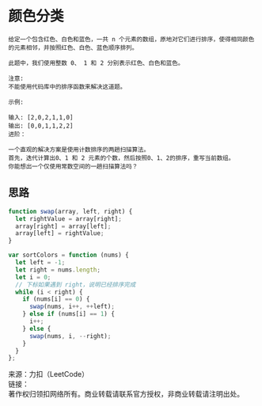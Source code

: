 # 颜色分类

```text
给定一个包含红色、白色和蓝色，一共 n 个元素的数组，原地对它们进行排序，使得相同颜色的元素相邻，并按照红色、白色、蓝色顺序排列。

此题中，我们使用整数 0、 1 和 2 分别表示红色、白色和蓝色。

注意:
不能使用代码库中的排序函数来解决这道题。

示例:

输入: [2,0,2,1,1,0]
输出: [0,0,1,1,2,2]
进阶：

一个直观的解决方案是使用计数排序的两趟扫描算法。
首先，迭代计算出0、1 和 2 元素的个数，然后按照0、1、2的排序，重写当前数组。
你能想出一个仅使用常数空间的一趟扫描算法吗？
```

## 思路

```js
function swap(array, left, right) {
  let rightValue = array[right];
  array[right] = array[left];
  array[left] = rightValue;
}

var sortColors = function (nums) {
  let left = -1;
  let right = nums.length;
  let i = 0;
  // 下标如果遇到 right，说明已经排序完成
  while (i < right) {
    if (nums[i] == 0) {
      swap(nums, i++, ++left);
    } else if (nums[i] == 1) {
      i++;
    } else {
      swap(nums, i, --right);
    }
  }
};
```

来源：力扣（LeetCode）  
链接：[](https://leetcode-cn.com/problems/sort-colors)  
著作权归领扣网络所有。商业转载请联系官方授权，非商业转载请注明出处。
